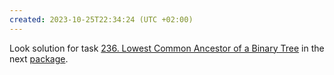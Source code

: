 ```yaml
---
created: 2023-10-25T22:34:24 (UTC +02:00)
---
```

Look solution for task [236. Lowest Common Ancestor of a Binary Tree](https://leetcode.com/problems/lowest-common-ancestor-of-a-binary-tree/description/?envType=study-plan-v2&envId=top-interview-150) in the next
[package](../../../../../LeetCode/LeetCode_75/Binary_Tree_DFS/Medium/Lowest_Common_Ancestor_of_a_Binary_Tree/Solution.java).